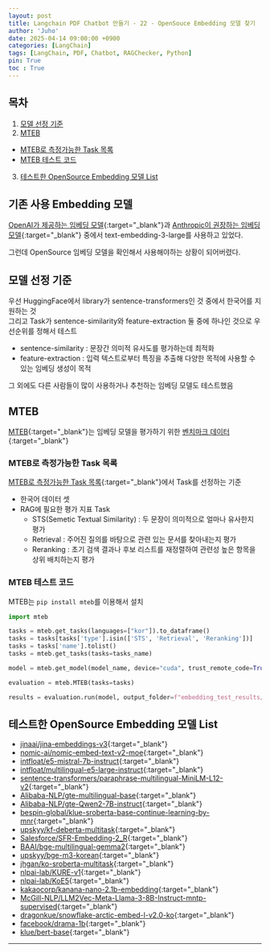 ```yaml
---
layout: post
title: Langchain PDF Chatbot 만들기 - 22 - OpenSouce Embedding 모델 찾기
author: 'Juho'
date: 2025-04-14 09:00:00 +0900
categories: [LangChain]
tags: [LangChain, PDF, Chatbot, RAGChecker, Python]
pin: True
toc : True
---
```


<style>
  th{
    font-weight: bold;
    text-align: center;
    background-color: white;
  }
  td{
    background-color: white;
  }

</style>

## 목차
1. [모델 선정 기준](#모델-선정-기준)
2. [MTEB](#mteb)
 - [MTEB로 측정가능한 Task 목록](#mteb로-측정가능한-task-목록)
 - [MTEB 테스트 코드](#mteb-테스트-코드)
3. [테스트한 OpenSource Embedding 모델 List](#ragchecker-주요-metric-설명)

## 기존 사용 Embedding 모델
[OpenAI가 제공하는 임베딩 모델](https://platform.openai.com/docs/guides/embeddings){:target="_blank"}과  [Anthropic이 권장하는 임베딩 모델](https://docs.anthropic.com/ko/docs/build-with-claude/embeddings){:target="_blank"} 중에서 text-embedding-3-large를 사용하고 있었다.  

그런데 OpenSource 임베딩 모델을 확인해서 사용해야하는 상황이 되어버렸다.


## 모델 선정 기준
우선 HuggingFace에서 library가 sentence-transformers인 것 중에서 한국어를 지원하는 것  
그리고 Task가 sentence-similarity와 feature-extraction 둘 중에 하나인 것으로 우선순위를 정해서 테스트    
- sentence-similarity : 문장간 의미적 유사도를 평가하는데 최적화  
- feature-extraction : 입력 텍스트로부터 특징을 추출해 다양한 목적에 사용할 수 있는 임베딩 생성이 목적  

그 외에도 다른 사람들이 많이 사용하거나 추천하는 임베딩 모델도 테스트했음  

## MTEB
[MTEB](https://arxiv.org/abs/2210.07316){:target="_blank"}는 임베딩 모델을 평가하기 위한 [벤치마크 데이터](https://github.com/embeddings-benchmark/mteb){:target="_blank"}  


### MTEB로 측정가능한 Task 목록
[MTEB로 측정가능한 Task 목록](https://github.com/embeddings-benchmark/mteb/blob/main/docs/tasks.md){:target="_blank"}에서 Task를 선정하는 기준
- 한국어 데이터 셋  
- RAG에 필요한 평가 지표 Task  
  - STS(Semetic Textual Similarity) : 두 문장이 의미적으로 얼마나 유사한지 평가  
  - Retrieval : 주어진 질의를 바탕으로 관련 있는 문서를 찾아내는지 평가  
  - Reranking : 초기 검색 결과나 후보 리스트를 재정렬하여 관련성 높은 항목을 상위 배치하는지 평가  

### MTEB 테스트 코드
MTEB는 `pip install mteb`를 이용해서 설치  
```python
import mteb

tasks = mteb.get_tasks(languages=["kor"]).to_dataframe()
tasks = tasks[tasks['type'].isin(['STS', 'Retrieval', 'Reranking'])]
tasks = tasks['name'].tolist()
tasks = mteb.get_tasks(tasks=tasks_name)

model = mteb.get_model(model_name, device="cuda", trust_remote_code=True, token=HUGGINGFACE_API_KEY)

evaluation = mteb.MTEB(tasks=tasks)

results = evaluation.run(model, output_folder=f"embedding_test_results/{model_name}")
```

## 테스트한 OpenSource Embedding 모델 List
- [jinaai/jina-embeddings-v3](https://huggingface.co/jinaai/jina-embeddings-v3){:target="_blank"}
- [nomic-ai/nomic-embed-text-v2-moe](https://huggingface.co/nomic-ai/nomic-embed-text-v2-moe){:target="_blank"}
- [intfloat/e5-mistral-7b-instruct](https://huggingface.co/intfloat/e5-mistral-7b-instruct){:target="_blank"}
- [intfloat/multilingual-e5-large-instruct](https://huggingface.co/intfloat/multilingual-e5-large-instruct){:target="_blank"}
- [sentence-transformers/paraphrase-multilingual-MiniLM-L12-v2](https://huggingface.co/sentence-transformers/paraphrase-multilingual-MiniLM-L12-v2){:target="_blank"}
- [Alibaba-NLP/gte-multilingual-base](https://huggingface.co/Alibaba-NLP/gte-multilingual-base){:target="_blank"}
- [Alibaba-NLP/gte-Qwen2-7B-instruct](https://huggingface.co/Alibaba-NLP/gte-Qwen2-7B-instruct){:target="_blank"}
- [bespin-global/klue-sroberta-base-continue-learning-by-mnr](https://huggingface.co/bespin-global/klue-sroberta-base-continue-learning-by-mnr){:target="_blank"}
- [upskyy/kf-deberta-multitask](https://huggingface.co/upskyy/kf-deberta-multitask){:target="_blank"}
- [Salesforce/SFR-Embedding-2_R](https://huggingface.co/Salesforce/SFR-Embedding-2_R){:target="_blank"}
- [BAAI/bge-multilingual-gemma2](https://huggingface.co/BAAI/bge-multilingual-gemma2){:target="_blank"}
- [upskyy/bge-m3-korean](https://huggingface.co/upskyy/bge-m3-korean){:target="_blank"}
- [jhgan/ko-sroberta-multitask](https://huggingface.co/jhgan/ko-sroberta-multitask){:target="_blank"}
- [nlpai-lab/KURE-v1](https://huggingface.co/nlpai-lab/KURE-v1){:target="_blank"}
- [nlpai-lab/KoE5](https://huggingface.co/nlpai-lab/KoE5){:target="_blank"}
- [kakaocorp/kanana-nano-2.1b-embedding](https://huggingface.co/kakaocorp/kanana-nano-2.1b-embedding){:target="_blank"}
- [McGill-NLP/LLM2Vec-Meta-Llama-3-8B-Instruct-mntp-supervised](https://huggingface.co/McGill-NLP/LLM2Vec-Meta-Llama-3-8B-Instruct-mntp-supervised){:target="_blank"}
- [dragonkue/snowflake-arctic-embed-l-v2.0-ko](https://huggingface.co/dragonkue/snowflake-arctic-embed-l-v2.0-ko){:target="_blank"}
- [facebook/drama-1b](https://huggingface.co/facebook/drama-1b){:target="_blank"}
- [klue/bert-base](https://huggingface.co/klue/bert-base){:target="_blank"}

---  
